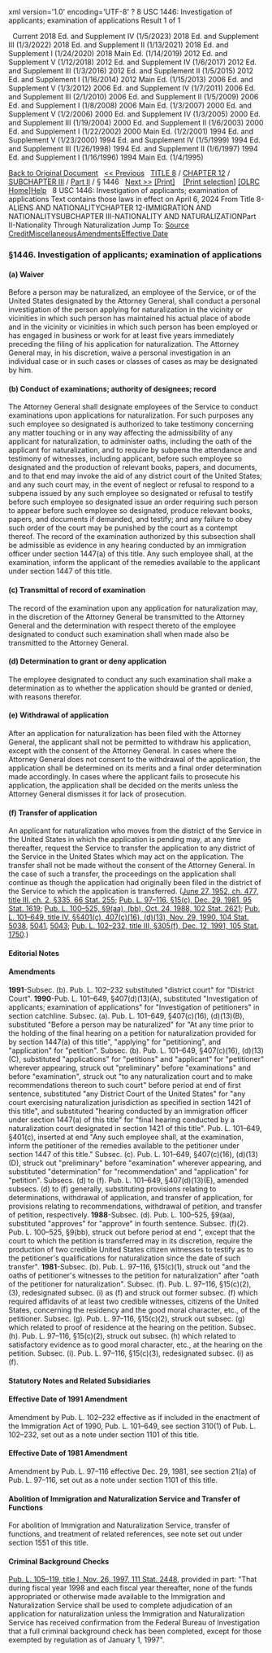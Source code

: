 xml version='1.0' encoding='UTF-8' ?
8 USC 1446: Investigation of applicants; examination of applications
 Result 1 of 1
 
  
  Current
2018 Ed. and Supplement IV (1/5/2023)
2018 Ed. and Supplement III (1/3/2022)
2018 Ed. and Supplement II (1/13/2021)
2018 Ed. and Supplement I (1/24/2020)
2018 Main Ed. (1/14/2019)
2012 Ed. and Supplement V (1/12/2018)
2012 Ed. and Supplement IV (1/6/2017)
2012 Ed. and Supplement III (1/3/2016)
2012 Ed. and Supplement II (1/5/2015)
2012 Ed. and Supplement I (1/16/2014)
2012 Main Ed. (1/15/2013)
2006 Ed. and Supplement V (1/3/2012)
2006 Ed. and Supplement IV (1/7/2011)
2006 Ed. and Supplement III (2/1/2010)
2006 Ed. and Supplement II (1/5/2009)
2006 Ed. and Supplement I (1/8/2008)
2006 Main Ed. (1/3/2007)
2000 Ed. and Supplement V (1/2/2006)
2000 Ed. and Supplement IV (1/3/2005)
2000 Ed. and Supplement III (1/19/2004)
2000 Ed. and Supplement II (1/6/2003)
2000 Ed. and Supplement I (1/22/2002)
2000 Main Ed. (1/2/2001)
1994 Ed. and Supplement V (1/23/2000)
1994 Ed. and Supplement IV (1/5/1999)
1994 Ed. and Supplement III (1/26/1998)
1994 Ed. and Supplement II (1/6/1997)
1994 Ed. and Supplement I (1/16/1996)
1994 Main Ed. (1/4/1995)
  
 
  
[Back to Original Document](/view.xhtml;jsessionid=7C893A99A1B2D9B63B6088D0D4EC9ACA)
 
[<< Previous](#)
  
 [TITLE 8](/view.xhtml;jsessionid=7C893A99A1B2D9B63B6088D0D4EC9ACA?req=granuleid%3AUSC-prelim-title8&saved=%7CZ3JhbnVsZWlkOlVTQy1wcmVsaW0tdGl0bGU4LXNlY3Rpb24xNDQ2%7C%7C%7C0%7Cfalse%7Cprelim&edition=prelim) / [CHAPTER 12](/view.xhtml;jsessionid=7C893A99A1B2D9B63B6088D0D4EC9ACA?req=granuleid%3AUSC-prelim-title8-chapter12&saved=%7CZ3JhbnVsZWlkOlVTQy1wcmVsaW0tdGl0bGU4LXNlY3Rpb24xNDQ2%7C%7C%7C0%7Cfalse%7Cprelim&edition=prelim) / [SUBCHAPTER III](/view.xhtml;jsessionid=7C893A99A1B2D9B63B6088D0D4EC9ACA?req=granuleid%3AUSC-prelim-title8-chapter12-subchapter3&saved=%7CZ3JhbnVsZWlkOlVTQy1wcmVsaW0tdGl0bGU4LXNlY3Rpb24xNDQ2%7C%7C%7C0%7Cfalse%7Cprelim&edition=prelim) / [Part II](/view.xhtml;jsessionid=7C893A99A1B2D9B63B6088D0D4EC9ACA?req=granuleid%3AUSC-prelim-title8-chapter12-subchapter3-part2&saved=%7CZ3JhbnVsZWlkOlVTQy1wcmVsaW0tdGl0bGU4LXNlY3Rpb24xNDQ2%7C%7C%7C0%7Cfalse%7Cprelim&edition=prelim) / § 1446
  
 [Next >>](#)
[[Print]](#)
   
 [[Print selection]](#)
[[OLRC Home]](/browse.xhtml;jsessionid=7C893A99A1B2D9B63B6088D0D4EC9ACA)[Help](/navHelp.xhtml;jsessionid=7C893A99A1B2D9B63B6088D0D4EC9ACA)
 
8 USC 1446: Investigation of applicants; examination of applications
Text contains those laws in effect on April 6, 2024
From Title 8-ALIENS AND NATIONALITYCHAPTER 12-IMMIGRATION AND NATIONALITYSUBCHAPTER III-NATIONALITY AND NATURALIZATIONPart II-Nationality Through Naturalization
Jump To: [Source Credit](#sourcecredit)[Miscellaneous](#miscellaneous-note)[Amendments](#amendment-note)[Effective Date](#effectivedate-amendment-note)
### §1446. Investigation of applicants; examination of applications
#### (a) Waiver
Before a person may be naturalized, an employee of the Service, or of the United States designated by the Attorney General, shall conduct a personal investigation of the person applying for naturalization in the vicinity or vicinities in which such person has maintained his actual place of abode and in the vicinity or vicinities in which such person has been employed or has engaged in business or work for at least five years immediately preceding the filing of his application for naturalization. The Attorney General may, in his discretion, waive a personal investigation in an individual case or in such cases or classes of cases as may be designated by him.
#### (b) Conduct of examinations; authority of designees; record
The Attorney General shall designate employees of the Service to conduct examinations upon applications for naturalization. For such purposes any such employee so designated is authorized to take testimony concerning any matter touching or in any way affecting the admissibility of any applicant for naturalization, to administer oaths, including the oath of the applicant for naturalization, and to require by subpena the attendance and testimony of witnesses, including applicant, before such employee so designated and the production of relevant books, papers, and documents, and to that end may invoke the aid of any district court of the United States; and any such court may, in the event of neglect or refusal to respond to a subpena issued by any such employee so designated or refusal to testify before such employee so designated issue an order requiring such person to appear before such employee so designated, produce relevant books, papers, and documents if demanded, and testify; and any failure to obey such order of the court may be punished by the court as a contempt thereof. The record of the examination authorized by this subsection shall be admissible as evidence in any hearing conducted by an immigration officer under section 1447(a) of this title. Any such employee shall, at the examination, inform the applicant of the remedies available to the applicant under section 1447 of this title.
#### (c) Transmittal of record of examination
The record of the examination upon any application for naturalization may, in the discretion of the Attorney General be transmitted to the Attorney General and the determination with respect thereto of the employee designated to conduct such examination shall when made also be transmitted to the Attorney General.
#### (d) Determination to grant or deny application
The employee designated to conduct any such examination shall make a determination as to whether the application should be granted or denied, with reasons therefor.
#### (e) Withdrawal of application
After an application for naturalization has been filed with the Attorney General, the applicant shall not be permitted to withdraw his application, except with the consent of the Attorney General. In cases where the Attorney General does not consent to the withdrawal of the application, the application shall be determined on its merits and a final order determination made accordingly. In cases where the applicant fails to prosecute his application, the application shall be decided on the merits unless the Attorney General dismisses it for lack of prosecution.
#### (f) Transfer of application
An applicant for naturalization who moves from the district of the Service in the United States in which the application is pending may, at any time thereafter, request the Service to transfer the application to any district of the Service in the United States which may act on the application. The transfer shall not be made without the consent of the Attorney General. In the case of such a transfer, the proceedings on the application shall continue as though the application had originally been filed in the district of the Service to which the application is transferred.
([June 27, 1952, ch. 477, title III, ch. 2, §335, 66 Stat. 255](/statviewer.htm?volume=66&page=255); [Pub. L. 97–116, §15(c), Dec. 29, 1981, 95 Stat. 1619](/statviewer.htm?volume=95&page=1619); [Pub. L. 100–525, §9(aa), (bb), Oct. 24, 1988, 102 Stat. 2621](/statviewer.htm?volume=102&page=2621); [Pub. L. 101–649, title IV, §§401(c), 407(c)(16), (d)(13), Nov. 29, 1990, 104 Stat. 5038](/statviewer.htm?volume=104&page=5038), [5041](/statviewer.htm?volume=104&page=5041), [5043](/statviewer.htm?volume=104&page=5043); [Pub. L. 102–232, title III, §305(f), Dec. 12, 1991, 105 Stat. 1750](/statviewer.htm?volume=105&page=1750).)
  
#### **Editorial Notes**
#### Amendments
**1991**-Subsec. (b). Pub. L. 102–232 substituted "district court" for "District Court".
**1990**-Pub. L. 101–649, §407(d)(13)(A), substituted "Investigation of applicants; examination of applications" for "Investigation of petitioners" in section catchline.
Subsec. (a). Pub. L. 101–649, §407(c)(16), (d)(13)(B), substituted "Before a person may be naturalized" for "At any time prior to the holding of the final hearing on a petition for naturalization provided for by section 1447(a) of this title", "applying" for "petitioning", and "application" for "petition".
Subsec. (b). Pub. L. 101–649, §407(c)(16), (d)(13)(C), substituted "applications" for "petitions" and "applicant" for "petitioner" wherever appearing, struck out "preliminary" before "examinations" and before "examination", struck out "to any naturalization court and to make recommendations thereon to such court" before period at end of first sentence, substituted "any District Court of the United States" for "any court exercising naturalization jurisdiction as specified in section 1421 of this title", and substituted "hearing conducted by an immigration officer under section 1447(a) of this title" for "final hearing conducted by a naturalization court designated in section 1421 of this title".
Pub. L. 101–649, §401(c), inserted at end "Any such employee shall, at the examination, inform the petitioner of the remedies available to the petitioner under section 1447 of this title."
Subsec. (c). Pub. L. 101–649, §407(c)(16), (d)(13)(D), struck out "preliminary" before "examination" wherever appearing, and substituted "determination" for "recommendation" and "application" for "petition".
Subsecs. (d) to (f). Pub. L. 101–649, §407(d)(13)(E), amended subsecs. (d) to (f) generally, substituting provisions relating to determinations, withdrawal of application, and transfer of application, for provisions relating to recommendations, withdrawal of petition, and transfer of petition, respectively.
**1988**-Subsec. (d). Pub. L. 100–525, §9(aa), substituted "approves" for "approve" in fourth sentence.
Subsec. (f)(2). Pub. L. 100–525, §9(bb), struck out before period at end ", except that the court to which the petition is transferred may in its discretion, require the production of two credible United States citizen witnesses to testify as to the petitioner's qualifications for naturalization since the date of such transfer".
**1981**-Subsec. (b). Pub. L. 97–116, §15(c)(1), struck out "and the oaths of petitioner's witnesses to the petition for naturalization" after "oath of the petitioner for naturalization".
Subsec. (f). Pub. L. 97–116, §15(c)(2), (3), redesignated subsec. (i) as (f) and struck out former subsec. (f) which required affidavits of at least two credible witnesses, citizens of the United States, concerning the residency and the good moral character, etc., of the petitioner.
Subsec. (g). Pub. L. 97–116, §15(c)(2), struck out subsec. (g) which related to proof of residence at the hearing on the petition.
Subsec. (h). Pub. L. 97–116, §15(c)(2), struck out subsec. (h) which related to satisfactory evidence as to good moral character, etc., at the hearing on the petition.
Subsec. (i). Pub. L. 97–116, §15(c)(3), redesignated subsec. (i) as (f).
  
#### **Statutory Notes and Related Subsidiaries**
#### Effective Date of 1991 Amendment
Amendment by Pub. L. 102–232 effective as if included in the enactment of the Immigration Act of 1990, Pub. L. 101–649, see section 310(1) of Pub. L. 102–232, set out as a note under section 1101 of this title.
#### Effective Date of 1981 Amendment
Amendment by Pub. L. 97–116 effective Dec. 29, 1981, see section 21(a) of Pub. L. 97–116, set out as a note under section 1101 of this title.
#### Abolition of Immigration and Naturalization Service and Transfer of Functions
For abolition of Immigration and Naturalization Service, transfer of functions, and treatment of related references, see note set out under section 1551 of this title.
#### Criminal Background Checks
[Pub. L. 105–119, title I, Nov. 26, 1997, 111 Stat. 2448](/statviewer.htm?volume=111&page=2448), provided in part: "That during fiscal year 1998 and each fiscal year thereafter, none of the funds appropriated or otherwise made available to the Immigration and Naturalization Service shall be used to complete adjudication of an application for naturalization unless the Immigration and Naturalization Service has received confirmation from the Federal Bureau of Investigation that a full criminal background check has been completed, except for those exempted by regulation as of January 1, 1997".
